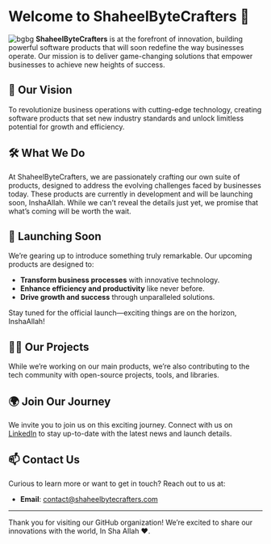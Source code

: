 


# Welcome to ShaheelByteCrafters 👋
![bgbg](https://github.com/user-attachments/assets/ef7b03a4-7b72-4458-9b4c-60259c9c4c88)
**ShaheelByteCrafters** is at the forefront of innovation, building powerful software products that will soon redefine the way businesses operate. Our mission is to deliver game-changing solutions that empower businesses to achieve new heights of success.

## 🌟 Our Vision
To revolutionize business operations with cutting-edge technology, creating software products that set new industry standards and unlock limitless potential for growth and efficiency.

## 🛠 What We Do
At ShaheelByteCrafters, we are passionately crafting our own suite of products, designed to address the evolving challenges faced by businesses today. These products are currently in development and will be launching soon, InshaAllah. While we can’t reveal the details just yet, we promise that what’s coming will be worth the wait.

## 🚀 Launching Soon
We’re gearing up to introduce something truly remarkable. Our upcoming products are designed to:
- **Transform business processes** with innovative technology.
- **Enhance efficiency and productivity** like never before.
- **Drive growth and success** through unparalleled solutions.

Stay tuned for the official launch—exciting things are on the horizon, InshaAllah!

## 🧑‍💻 Our Projects
While we’re working on our main products, we’re also contributing to the tech community with open-source projects, tools, and libraries.

## 🌍 Join Our Journey
We invite you to join us on this exciting journey. Connect with us on [LinkedIn](https://www.linkedin.com/company/shaheelbytecrafters) to stay up-to-date with the latest news and launch details.

## 📫 Contact Us
Curious to learn more or want to get in touch? Reach out to us at:
- **Email**: [contact@shaheelbytecrafters.com](mailto:info@shaheelbytecrafters.com)

---

Thank you for visiting our GitHub organization! We’re excited to share our innovations with the world, In Sha Allah ❤️.
